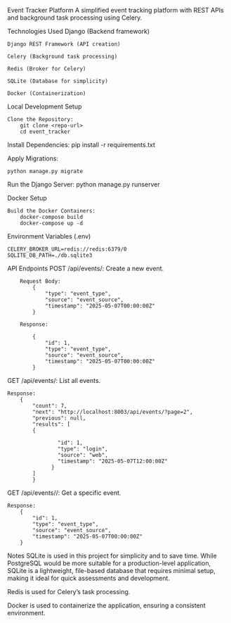 Event Tracker Platform
    A simplified event tracking platform with REST APIs and background task processing using Celery.

Technologies Used
    Django (Backend framework)

    Django REST Framework (API creation)

    Celery (Background task processing)

    Redis (Broker for Celery)

    SQLite (Database for simplicity)

    Docker (Containerization)


Local Development Setup

    Clone the Repository:
        git clone <repo-url>
        cd event_tracker

Install Dependencies:
    pip install -r requirements.txt

Apply Migrations:

    python manage.py migrate

Run the Django Server:
    python manage.py runserver


Docker Setup

    Build the Docker Containers:
        docker-compose build
        docker-compose up -d


Environment Variables (.env)

    CELERY_BROKER_URL=redis://redis:6379/0
    SQLITE_DB_PATH=./db.sqlite3


API Endpoints
    POST /api/events/: Create a new event.
    
        Request Body:
            {
                "type": "event_type",
                "source": "event_source",
                "timestamp": "2025-05-07T00:00:00Z"
            }
        
        Response:
        
            {
                "id": 1,
                "type": "event_type",
                "source": "event_source",
                "timestamp": "2025-05-07T00:00:00Z"
            }

GET /api/events/: List all events.

    Response:
        {
            "count": 7,
            "next": "http://localhost:8003/api/events/?page=2",
            "previous": null,
            "results": [
            {
            
                    "id": 1,
                    "type": "login",
                    "source": "web",
                    "timestamp": "2025-05-07T12:00:00Z"
                  }
            ]
            }



GET /api/events/<id>/: Get a specific event.

    Response:
        {
            "id": 1,
            "type": "event_type",
            "source": "event_source",
            "timestamp": "2025-05-07T00:00:00Z"
        }


Notes
SQLite is used in this project for simplicity and to save time. While PostgreSQL would be more suitable for a production-level application, SQLite is a lightweight, file-based database that requires minimal setup, making it ideal for quick assessments and development.

Redis is used for Celery’s task processing.

Docker is used to containerize the application, ensuring a consistent environment.
